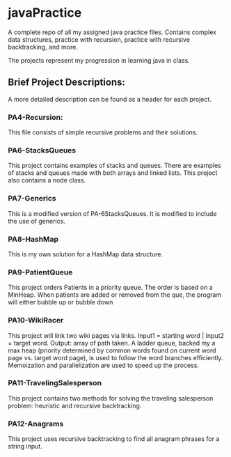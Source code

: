 # javaPractice
A complete repo of all my assigned java practice files. Contains complex data structures, practice with recursion, practice with recursive backtracking, and more.

The projects represent my progression in learning java in class. 

## Brief Project Descriptions:
A more detailed description can be found as a header for each project. 

### PA4-Recursion:
This file consists of simple recursive problems and their solutions. 

### PA6-StacksQueues
This project contains examples of stacks and queues. There are examples of stacks and queues made with both arrays and linked lists. 
This project also contains a node class. 

### PA7-Generics
This is a modified version of PA-6StacksQueues. It is modified to include the use of generics. 

### PA8-HashMap
This is my own solution for a HashMap data structure. 

### PA9-PatientQueue
This project orders Patients in a priority queue. The order is based on a MinHeap. When patients are added or removed from the que, 
the program will either bubble up or bubble down

### PA10-WikiRacer
This project will link two wiki pages via links. Input1 = starting word | Input2 = target word. Output: array of path taken. 
A ladder queue, backed my a max heap (priority determined by common words found on current word page vs. target word page), is used to 
follow the word branches efficiently. Memoization and parallelization are used to speed up the process. 

### PA11-TravelingSalesperson
This project contains two methods for solving the traveling salesperson problem: heuristic and recursive backtracking. 

### PA12-Anagrams
This project uses recursive backtracking to find all anagram phrases for a string input.
